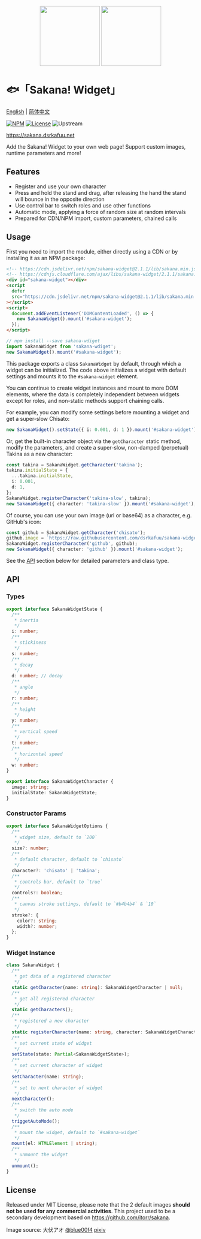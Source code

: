 <p align="center">
<img src="https://raw.githubusercontent.com/dsrkafuu/sakana-widget/main/src/characters/chisato.png" height="160px">
<img src="https://raw.githubusercontent.com/dsrkafuu/sakana-widget/main/src/characters/takina.png" height="160px">
</p>

# 🐟「Sakana! Widget」

[English](https://github.com/dsrkafuu/sakana-widget/blob/main/README.md) | [简体中文](https://github.com/dsrkafuu/sakana-widget/blob/main/README.zh.md)

[![NPM](https://img.shields.io/npm/v/sakana-widget)](https://www.npmjs.com/package/sakana-widget)
[![License](https://img.shields.io/github/license/dsrkafuu/sakana-widget)](https://github.com/dsrkafuu/sakana-widget/blob/main/LICENSE)
![Upstream](https://img.shields.io/badge/upstream-3ad748a-blue)

<https://sakana.dsrkafuu.net>

Add the Sakana! Widget to your own web page! Support custom images, runtime parameters and more!

## Features

- Register and use your own character
- Press and hold the stand and drag, after releasing the hand the stand will bounce in the opposite direction
- Use control bar to switch roles and use other functions
- Automatic mode, applying a force of random size at random intervals
- Prepared for CDN/NPM import, custom parameters, chained calls

## Usage

First you need to import the module, either directly using a CDN or by installing it as an NPM package:

```html
<!-- https://cdn.jsdelivr.net/npm/sakana-widget@2.1.1/lib/sakana.min.js -->
<!-- https://cdnjs.cloudflare.com/ajax/libs/sakana-widget/2.1.1/sakana.min.js -->
<div id="sakana-widget"></div>
<script
  defer
  src="https://cdn.jsdelivr.net/npm/sakana-widget@2.1.1/lib/sakana.min.js"
></script>
<script>
  document.addEventListener('DOMContentLoaded', () => {
    new SakanaWidget().mount('#sakana-widget');
  });
</script>
```

```ts
// npm install --save sakana-wdiget
import SakanaWidget from 'sakana-wdiget';
new SakanaWidget().mount('#sakana-widget');
```

This package exports a class `SakanaWidget` by default, through which a widget can be initialized. The code above initializes a widget with default settings and mounts it to the `#sakana-widget` element.

You can continue to create widget instances and mount to more DOM elements, where the data is completely independent between widgets except for roles, and non-static methods support chaining calls.

For example, you can modify some settings before mounting a widget and get a super-slow Chisato:

```ts
new SakanaWidget().setState({ i: 0.001, d: 1 }).mount('#sakana-widget');
```

Or, get the built-in character object via the `getCharacter` static method, modify the parameters, and create a super-slow, non-damped (perpetual) Takina as a new character:

```ts
const takina = SakanaWidget.getCharacter('takina');
takina.initialState = {
  ...takina.initialState,
  i: 0.001,
  d: 1,
};
SakanaWidget.registerCharacter('takina-slow', takina);
new SakanaWidget({ character: 'takina-slow' }).mount('#sakana-widget');
```

Of course, you can use your own image (url or base64) as a character, e.g. GitHub's icon:

```ts
const github = SakanaWidget.getCharacter('chisato');
github.image = `https://raw.githubusercontent.com/dsrkafuu/sakana-widget/main/public/github.png`;
SakanaWidget.registerCharacter('github', github);
new SakanaWidget({ character: 'github' }).mount('#sakana-widget');
```

See the [API](#api) section below for detailed parameters and class type.

## API

### Types

```ts
export interface SakanaWidgetState {
  /**
   * inertia
   */
  i: number;
  /**
   * stickiness
   */
  s: number;
  /**
   * decay
   */
  d: number; // decay
  /**
   * angle
   */
  r: number;
  /**
   * height
   */
  y: number;
  /**
   * vertical speed
   */
  t: number;
  /**
   * horizontal speed
   */
  w: number;
}

export interface SakanaWidgetCharacter {
  image: string;
  initialState: SakanaWidgetState;
}
```

### Constructor Params

```ts
export interface SakanaWidgetOptions {
  /**
   * widget size, default to `200`
   */
  size?: number;
  /**
   * default character, default to `chisato`
   */
  character?: 'chisato' | 'takina';
  /**
   * controls bar, default to `true`
   */
  controls?: boolean;
  /**
   * canvas stroke settings, default to `#b4b4b4` & `10`
   */
  stroke?: {
    color?: string;
    width?: number;
  };
}
```

### Widget Instance

```ts
class SakanaWidget {
  /**
   * get data of a registered character
   */
  static getCharacter(name: string): SakanaWidgetCharacter | null;
  /**
   * get all registered character
   */
  static getCharacters();
  /**
   * registered a new character
   */
  static registerCharacter(name: string, character: SakanaWidgetCharacter);
  /**
   * set current state of widget
   */
  setState(state: Partial<SakanaWidgetState>);
  /**
   * set current character of widget
   */
  setCharacter(name: string);
  /**
   * set to next character of widget
   */
  nextCharacter();
  /**
   * switch the auto mode
   */
  triggetAutoMode();
  /**
   * mount the widget, default to `#sakana-widget`
   */
  mount(el: HTMLElement | string);
  /**
   * unmount the widget
   */
  unmount();
}
```

## License

Released under MIT License, please note that the 2 default images **should not be used for any commercial activities**. This project used to be a secondary development based on https://github.com/itorr/sakana.

Image source: 大伏アオ [@blue00f4](https://twitter.com/blue00f4) [pixiv](https://pixiv.me/aoiroblue1340)
